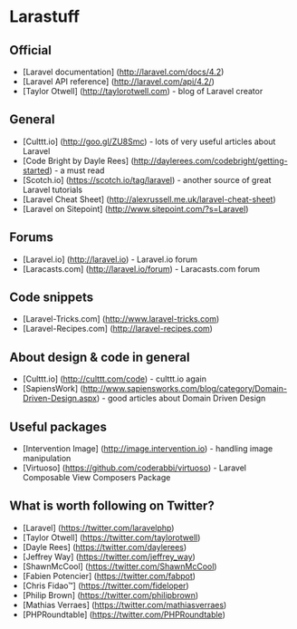 # Larastuff

## Official
- [Laravel documentation] (http://laravel.com/docs/4.2)
- [Laravel API reference] (http://laravel.com/api/4.2/)
- [Taylor Otwell] (http://taylorotwell.com) - blog of Laravel creator

## General
- [Culttt.io] (http://goo.gl/ZU8Smc) - lots of very useful articles about Laravel
- [Code Bright by Dayle Rees] (http://daylerees.com/codebright/getting-started) - a must read
- [Scotch.io] (https://scotch.io/tag/laravel) - another source of great Laravel tutorials
- [Laravel Cheat Sheet] (http://alexrussell.me.uk/laravel-cheat-sheet)
- [Laravel on Sitepoint] (http://www.sitepoint.com/?s=Laravel)

## Forums
- [Laravel.io] (http://laravel.io) - Laravel.io forum
- [Laracasts.com] (http://laravel.io/forum) - Laracasts.com forum

## Code snippets
- [Laravel-Tricks.com] (http://www.laravel-tricks.com)
- [Laravel-Recipes.com] (http://laravel-recipes.com)

## About design & code in general
- [Culttt.io] (http://culttt.com/code) - culttt.io again
- [SapiensWork] (http://www.sapiensworks.com/blog/category/Domain-Driven-Design.aspx) - good articles about Domain Driven Design

## Useful packages
- [Intervention Image] (http://image.intervention.io) - handling image manipulation
- [Virtuoso] (https://github.com/coderabbi/virtuoso) - Laravel Composable View Composers Package

## What is worth following on Twitter?
- [Laravel] (https://twitter.com/laravelphp)
- [Taylor Otwell] (https://twitter.com/taylorotwell)
- [Dayle Rees] (https://twitter.com/daylerees)
- [Jeffrey Way] (https://twitter.com/jeffrey_way)
- [ShawnMcCool] (https://twitter.com/ShawnMcCool)
- [Fabien Potencier] (https://twitter.com/fabpot)
- [Chris Fidao™] (https://twitter.com/fideloper)
- [Philip Brown] (https://twitter.com/philipbrown)
- [Mathias Verraes] (https://twitter.com/mathiasverraes)
- [PHPRoundtable] (https://twitter.com/PHPRoundtable)

